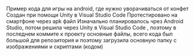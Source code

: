 Пример кода для игры на android, где нужно уворачиваться от конфет             
Создан при помощи Unity  в Visual Studio Code 
Протестировано на смартфоне через apk файл 
Изначально планировалось чрез Android Studio, потом решила через  Unity  в Visual Studio Code , поэтому в последнем коммите к проекту  основные файлы, всего кода был большой для репозитория и поэтому загрузила основную папку с изображениями и скриптами (кодом)        
